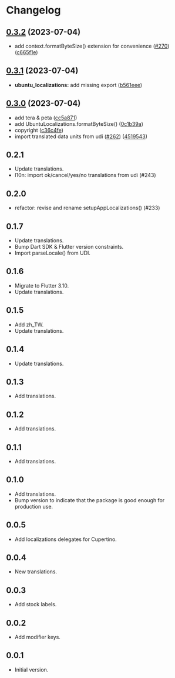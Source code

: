 # Changelog

## [0.3.2](https://github.com/canonical/ubuntu-flutter-plugins/compare/ubuntu_localizations-v0.3.1...ubuntu_localizations-v0.3.2) (2023-07-04)


* add context.formatByteSize() extension for convenience ([#270](https://github.com/canonical/ubuntu-flutter-plugins/issues/270)) ([c665f1e](https://github.com/canonical/ubuntu-flutter-plugins/commit/c665f1ef6750c04961eeae44ef4705c20a7b5168))

## [0.3.1](https://github.com/canonical/ubuntu-flutter-plugins/compare/ubuntu_localizations-v0.3.0...ubuntu_localizations-v0.3.1) (2023-07-04)


* **ubuntu_localizations:** add missing export ([b561eee](https://github.com/canonical/ubuntu-flutter-plugins/commit/b561eee7a329c1b7c4a2144cc58656498f2649b5))

## [0.3.0](https://github.com/canonical/ubuntu-flutter-plugins/compare/ubuntu_localizations-v0.2.1...ubuntu_localizations-v0.3.0) (2023-07-04)


* add tera & peta ([cc5a871](https://github.com/canonical/ubuntu-flutter-plugins/commit/cc5a871e9755a00806fc06bdd2a352336a6631a0))
* add UbuntuLocalizations.formatByteSize() ([0c1b39a](https://github.com/canonical/ubuntu-flutter-plugins/commit/0c1b39aebc16eb4863e4f4d62077c9c17a120229))
* copyright ([c36c4fe](https://github.com/canonical/ubuntu-flutter-plugins/commit/c36c4feeebe7977cfacc5451cec19e6671e835d0))
* import translated data units from udi ([#262](https://github.com/canonical/ubuntu-flutter-plugins/issues/262)) ([4519543](https://github.com/canonical/ubuntu-flutter-plugins/commit/45195437c53037eccd5658c59ed08be524ee5949))

## 0.2.1

- Update translations.
- l10n: import ok/cancel/yes/no translations from udi (#243)

## 0.2.0

- refactor: revise and rename setupAppLocalizations() (#233)

## 0.1.7

- Update translations.
- Bump Dart SDK & Flutter version constraints.
- Import parseLocale() from UDI.

## 0.1.6

- Migrate to Flutter 3.10.
- Update translations.

## 0.1.5

- Add zh_TW.
- Update translations.

## 0.1.4

- Update translations.

## 0.1.3

- Add translations.

## 0.1.2

- Add translations.

## 0.1.1

- Add translations.

## 0.1.0

- Add translations.
- Bump version to indicate that the package is good enough for production use.

## 0.0.5

- Add localizations delegates for Cupertino.

## 0.0.4

- New translations.

## 0.0.3

- Add stock labels.

## 0.0.2

- Add modifier keys.

## 0.0.1

- Initial version.
